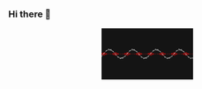 ### Hi there 👋
<!--  ![](codingAI.gif){ width="800" height="600" style="display: block; margin: 0 auto" } -->
<p align="center" width="100%">
    <img width="33%" src="codingAI.gif">
</p>

<!--
**Juamedrod/Juamedrod** is a ✨ _special_ ✨ repository because its `README.md` (this file) appears on your GitHub profile.

Here are some ideas to get you started:

- 🔭 I’m currently working on ...
- 🌱 I’m currently learning ...
- 👯 I’m looking to collaborate on ...
- 🤔 I’m looking for help with ...
- 💬 Ask me about ...
- 📫 How to reach me: ...
- 😄 Pronouns: ...
- ⚡ Fun fact: ...
-->
